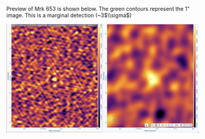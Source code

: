 Preview of Mrk 653 is shown below. The green contours represent the 1" image. This is a marginal detection (~3$\\sigma$)

![Mrk653](Mrk653.png "Mrk653")
